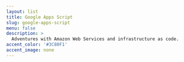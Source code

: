 ```yaml
---
layout: list
title: Google Apps Script
slug: google-apps-script
menu: false
description: >
  Adventures with Amazon Web Services and infrastructure as code.
accent_color: '#3C80F1'
accent_image: none
---
```

